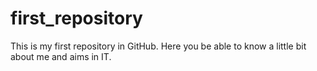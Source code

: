 # first_repository
This is my first repository in GitHub. Here you be able to know a little bit about me and aims in IT.

